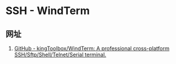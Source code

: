 # SSH - WindTerm

## 网址

1. [GitHub - kingToolbox/WindTerm: A professional cross-platform SSH/Sftp/Shell/Telnet/Serial terminal.](https://github.com/kingToolbox/WindTerm)
